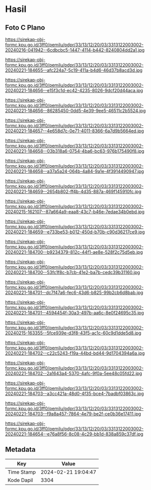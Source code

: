# Hasil

## Foto C Plano

https://sirekap-obj-formc.kpu.go.id/3ff0/pemilu/pdpr/33/13/12/20/03/3313122003002-20240216-041942--6cdbcbc5-1447-4114-b442-8240804dd2a1.jpg

https://sirekap-obj-formc.kpu.go.id/3ff0/pemilu/pdpr/33/13/12/20/03/3313122003002-20240221-184655--afc224a7-5c19-411a-b4d6-46d37b8acd3d.jpg

https://sirekap-obj-formc.kpu.go.id/3ff0/pemilu/pdpr/33/13/12/20/03/3313122003002-20240221-184656--e15f3c1d-ec42-4235-8026-9dcf20d44aca.jpg

https://sirekap-obj-formc.kpu.go.id/3ff0/pemilu/pdpr/33/13/12/20/03/3313122003002-20240221-184656--86285450-0dd5-4e39-9ee5-46511c2b5524.jpg

https://sirekap-obj-formc.kpu.go.id/3ff0/pemilu/pdpr/33/13/12/20/03/3313122003002-20240221-184657--4e658d7c-0e71-4011-8366-6a7d9b5664ed.jpg

https://sirekap-obj-formc.kpu.go.id/3ff0/pemilu/pdpr/33/13/12/20/03/3313122003002-20240221-184658--03b318a6-0754-4ba6-bc63-976b175490f8.jpg

https://sirekap-obj-formc.kpu.go.id/3ff0/pemilu/pdpr/33/13/12/20/03/3313122003002-20240221-184658--a37a5a24-064b-4a84-9a1e-4f3914490947.jpg

https://sirekap-obj-formc.kpu.go.id/3ff0/pemilu/pdpr/33/13/12/20/03/3313122003002-20240221-184659--2654b802-ff4b-4d35-887a-469f145910fc.jpg

https://sirekap-obj-formc.kpu.go.id/3ff0/pemilu/pdpr/33/13/12/20/03/3313122003002-20240215-162107--87a664a9-eaa8-43c7-b46e-7edae34b0ebd.jpg

https://sirekap-obj-formc.kpu.go.id/3ff0/pemilu/pdpr/33/13/12/20/03/3313122003002-20240221-184659--e733be53-b012-450d-b70b-c90d36217ce9.jpg

https://sirekap-obj-formc.kpu.go.id/3ff0/pemilu/pdpr/33/13/12/20/03/3313122003002-20240221-184700--b9234379-812c-44f1-ae8e-528f2c75d5eb.jpg

https://sirekap-obj-formc.kpu.go.id/3ff0/pemilu/pdpr/33/13/12/20/03/3313122003002-20240221-184700--53fc1f8c-b7cb-41e2-ba7b-cedc39b31160.jpg

https://sirekap-obj-formc.kpu.go.id/3ff0/pemilu/pdpr/33/13/12/20/03/3313122003002-20240221-184701--dc7f47a6-fec6-43d6-b825-99b2cb6d8bab.jpg

https://sirekap-obj-formc.kpu.go.id/3ff0/pemilu/pdpr/33/13/12/20/03/3313122003002-20240221-184701--4594454f-30a3-497b-aa6c-8e0f24695c35.jpg

https://sirekap-obj-formc.kpu.go.id/3ff0/pemilu/pdpr/33/13/12/20/03/3313122003002-20240215-163355--5fce939e-d3f8-43f5-ac1c-60c9d1dde5d8.jpg

https://sirekap-obj-formc.kpu.go.id/3ff0/pemilu/pdpr/33/13/12/20/03/3313122003002-20240221-184702--c22c5243-f19a-44bd-bd44-9d1704394a6a.jpg

https://sirekap-obj-formc.kpu.go.id/3ff0/pemilu/pdpr/33/13/12/20/03/3313122003002-20240221-184702--2a1643a4-5370-4afc-9f0a-5ee48c05fd22.jpg

https://sirekap-obj-formc.kpu.go.id/3ff0/pemilu/pdpr/33/13/12/20/03/3313122003002-20240221-184703--a3cc421a-48d0-4f35-bce4-7badbf03863c.jpg

https://sirekap-obj-formc.kpu.go.id/3ff0/pemilu/pdpr/33/13/12/20/03/3313122003002-20240221-184703--f9a8a457-7864-4e79-be2f-ce0b36e17411.jpg

https://sirekap-obj-formc.kpu.go.id/3ff0/pemilu/pdpr/33/13/12/20/03/3313122003002-20240221-184654--e76a8f56-8c08-4c29-bb1d-838a859c37df.jpg


## Metadata

| Key        | Value               |
| ---------- | ------------------- |
| Time Stamp | 2024-02-21 19:04:47 |
| Kode Dapil | 3304                |



